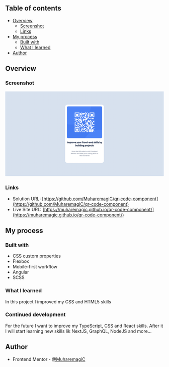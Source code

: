 ## Table of contents

- [Overview](#overview)
  - [Screenshot](#screenshot)
  - [Links](#links)
- [My process](#my-process)
  - [Built with](#built-with)
  - [What I learned](#what-i-learned)
- [Author](#author)

## Overview

### Screenshot

![](./assets/images/screen.png)

### Links

- Solution URL: [https://github.com/MuharemagiC/qr-code-component](https://github.com/MuharemagiC/qr-code-component)
- Live Site URL: [https://muharemagic.github.io/qr-code-component/](https://muharemagic.github.io/qr-code-component/)

## My process

### Built with

- CSS custom properties
- Flexbox
- Mobile-first workflow
- Angular
- SCSS

### What I learned

In this project I improved my CSS and HTML5 skills

### Continued development

For the future I want to improve my TypeScript, CSS and React skills. After it I will start learning new skills lik NextJS, GraphQL, NodeJS and more...

## Author

- Frontend Mentor - [@MuharemagiC](https://www.frontendmentor.io/profile/MuharemagiC)
